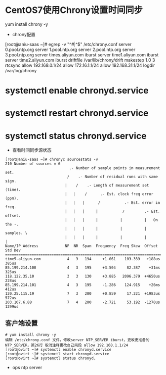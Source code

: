 # CentOS7使用Chrony设置时间同步

yum install chrony -y

- chrony配置

[root@aniu-saas ~]# egrep -v "^#|^$" /etc/chrony.conf 
server 0.pool.ntp.org
server 1.pool.ntp.org
server 2.pool.ntp.org
server 3.pool.ntp.org
server times.aliyun.com iburst
server time1.aliyun.com iburst
server time2.aliyun.com iburst
driftfile /var/lib/chrony/drift
makestep 1.0 3
rtcsync
allow 192.168.0.1/24
allow 172.16.1.1/24
allow 192.168.31.1/24
logdir /var/log/chrony


# systemctl enable chronyd.service
# systemctl restart chronyd.service
# systemctl status chronyd.service

- 查看时间同步源状态

```
[root@aniu-saas ~]# chronyc sourcestats -v
210 Number of sources = 6
                             .- Number of sample points in measurement set.
                            /    .- Number of residual runs with same sign.
                           |    /    .- Length of measurement set (time).
                           |   |    /      .- Est. clock freq error (ppm).
                           |   |   |      /           .- Est. error in freq.
                           |   |   |     |           /         .- Est. offset.
                           |   |   |     |          |          |   On the -.
                           |   |   |     |          |          |   samples. \
                           |   |   |     |          |          |             |
Name/IP Address            NP  NR  Span  Frequency  Freq Skew  Offset  Std Dev
==============================================================================
time5.aliyun.com            4   3   194     +1.061    103.339   +188us   385us
85.199.214.100              4   3   195     +3.504     82.387    +31ms   325us
118.122.35.10               3   3   130     +3.885   2096.379  +4650us   228us
85.199.214.101              4   3   195     -1.286    124.915    +26ms   412us
120.25.115.19               7   3   200     +0.859     17.221  +1983us   572us
203.107.6.88                7   4   200     -2.721     53.192  -1270us  1299us
```


## 客户端设置

```
# yum install chrony -y
编辑 /etc/chrony.conf 文件，修改server NTP_SERVER iburst，更改更准备的NTP_SERVER，第26行 取消注释更改自己网段 allow 192.168.1.1/24
[root@ovirt ~]# systemctl enable chronyd.service
[root@ovirt ~]# systemctl start chronyd.service
[root@ovirt ~]# systemctl status chronyd.
```

- ops ntp server

